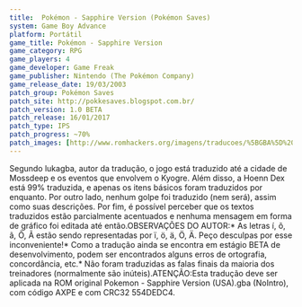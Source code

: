 ```yaml
---
title:  Pokémon - Sapphire Version (Pokémon Saves)
system: Game Boy Advance
platform: Portátil
game_title: Pokémon - Sapphire Version
game_category: RPG
game_players: 4
game_developer: Game Freak
game_publisher: Nintendo (The Pokémon Company)
game_release_date: 19/03/2003
patch_group: Pokémon Saves
patch_site: http://pokkesaves.blogspot.com.br/
patch_version: 1.0 BETA
patch_release: 16/01/2017
patch_type: IPS
patch_progress: ~70%
patch_images: [http://www.romhackers.org/imagens/traducoes/%5BGBA%5D%20Pok%C3%A9mon%20-%20Sapphire%20Version%20-%20Pok%C3%A9mon%20Saves%20-%201.png,http://www.romhackers.org/imagens/traducoes/%5BGBA%5D%20Pok%C3%A9mon%20-%20Sapphire%20Version%20-%20Pok%C3%A9mon%20Saves%20-%202.png,http://www.romhackers.org/imagens/traducoes/%5BGBA%5D%20Pok%C3%A9mon%20-%20Sapphire%20Version%20-%20Pok%C3%A9mon%20Saves%20-%203.png]
---
```

Segundo lukagba, autor da tradução, o jogo está traduzido até a cidade de Mossdeep e os eventos que envolvem o Kyogre. Além disso, a Hoenn Dex está 99% traduzida, e apenas os itens básicos foram traduzidos por enquanto. Por outro lado, nenhum golpe foi traduzido (nem será), assim como suas descrições. Por fim, é possível perceber que os textos traduzidos estão parcialmente acentuados e nenhuma mensagem em forma de gráfico foi editada até então.OBSERVAÇÕES DO AUTOR:* As letras í, õ, ã, Õ, Ã estão sendo representadas por ï, ö, ä, Ö, Ä. Peço desculpas por esse inconveniente!* Como a tradução ainda se encontra em estágio BETA de desenvolvimento, podem ser encontrados alguns erros de ortografia, concordância, etc.* Não foram traduzidas as falas finais da maioria dos treinadores (normalmente são inúteis).ATENÇÃO:Esta tradução deve ser aplicada na ROM original Pokemon - Sapphire Version (USA).gba (NoIntro), com código AXPE e com CRC32 554DEDC4.